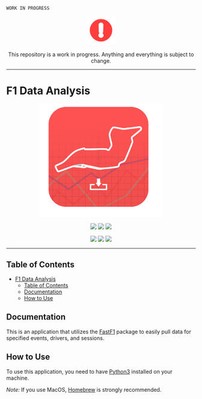 ```
WORK IN PROGRESS
``` 

<p align="center">
  <img src = src/common/images/construct.png width=15% />
</p>

<p align="center">
  This repository is a work in progress. Anything and everything is subject to change.
</p>

------

# F1 Data Analysis

<p align="center">
  <img src = src/common/images/icon.png width=65% />
</p>

<p align="center">
  <img src = https://img.shields.io/github/license/dtech-auto/F1DataAnalysis />
    </>
  <img src = https://img.shields.io/github/languages/top/dtech-auto/F1DataAnalysis />
    </>
  <img src = https://img.shields.io/github/v/release/dtech-auto/F1DataAnalysis?display_name=tag&include_prereleases />
    </>
</p>

<p align="center">
  <img src = https://img.shields.io/github/commit-activity/w/dtech-auto/F1DataAnalysis />
    </>
  <img src = https://img.shields.io/github/last-commit/dtech-auto/F1DataAnalysis />
    </>
  <img src = https://img.shields.io/github/issues-raw/dtech-auto/F1DataAnalysis />
</p>

------

## Table of Contents
- [F1 Data Analysis](#f1-data-analysis)
  - [Table of Contents](#table-of-contents)
  - [Documentation](#documentation)
  - [How to Use](#how-to-use)



## Documentation

This is an application that utilizes the [FastF1](https://github.com/theOehrly/Fast-F1) package to easily pull data for specified events, drivers, and sessions.

## How to Use

To use this application, you need to have [Python3](https://www.python.org/downloads/) installed on your machine.


*Note:* If you use MacOS, [Homebrew](https://docs.brew.sh/Installation) is strongly recommended.



